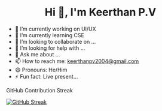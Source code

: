 <h1 align='center'>Hi 👋, I'm <strong>Keerthan P.V</strong></h1>

- 🔭 I’m currently working on UI/UX  
- 🌱 I’m currently learning CSE  
- 👯 I’m looking to collaborate on ...  
- 🤔 I’m looking for help with ...  
- 💬 Ask me about ...  
- 📫 How to reach me: keerthanpv2004@gmail.com  
- 😄 Pronouns: He/Him  
- ⚡ Fun fact: Live present...  

GitHub Contribution Streak  

[![GitHub Streak](https://streak-stats.demolab.com?user=keerthan-pv&theme=dark&hide_border=false&border=FFA500&border_radius=10)](https://git.io/streak-stats)

